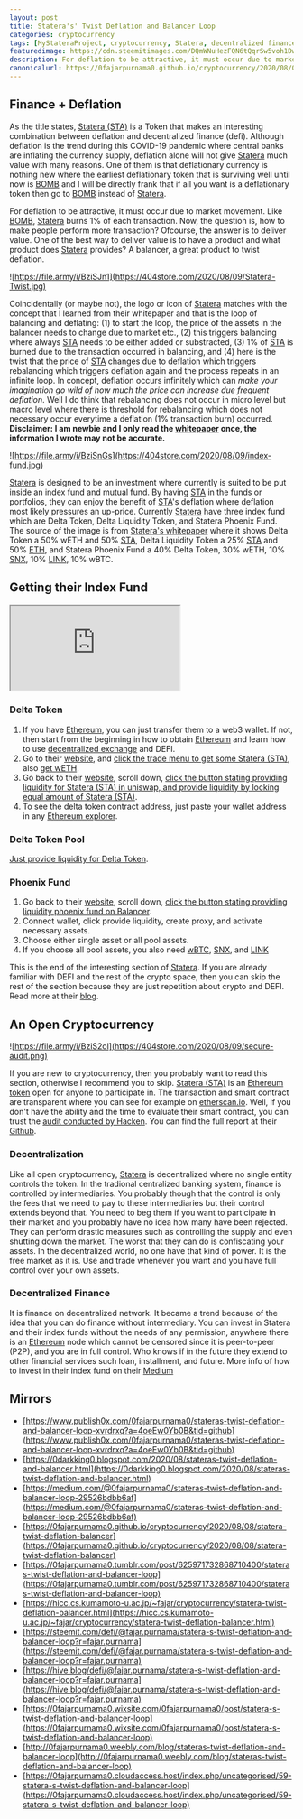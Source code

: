 ```yaml
---
layout: post
title: Statera's' Twist Deflation and Balancer Loop
categories: cryptocurrency
tags: [MyStateraProject, cryptocurrency, Statera, decentralized finance, deflation, defi, Uniswap, Balancer]
featuredimage: https://cdn.steemitimages.com/DQmWNuHezFQN6tQqrSw5voh1Dwv3zssm6sKfxRMv13Y7PM2/Statera-Twist.jpg
description: For deflation to be attractive, it must occur due to market movement. Like BOMB, Statera burns 1% of each transaction. Now, the question is, how to make people perform more transaction? Ofcourse, the answer is to deliver value. One of the best way to deliver value is to have a product and what product does Statera provides? A balancer, a great product to twist deflation.
canonicalurl: https://0fajarpurnama0.github.io/cryptocurrency/2020/08/08/statera-twist-deflation-balancer
---
```


## Finance + Deflation

As the title states, [Statera (STA)](https://www.coingecko.com/en/coins/statera) is a Token that makes an interesting combination between deflation and decentralized finance (defi). Although deflation is the trend during this COVID-19 pandemic where central banks are inflating the currency supply, deflation alone will not give [Statera](https://stateratoken.com/) much value with many reasons. One of them is that deflationary currency is nothing new where the earliest deflationary token that is surviving well until now is [BOMB](https://bombtoken.com/) and I will be directly frank that if all you want is a deflationary token then go to [BOMB](https://bombtoken.com/) instead of [Statera](https://stateratoken.com/).

For deflation to be attractive, it must occur due to market movement. Like [BOMB](https://bombtoken.com/), [Statera](https://stateratoken.com/) burns 1% of each transaction. Now, the question is, how to make people perform more transaction? Ofcourse, the answer is to deliver value. One of the best way to deliver value is to have a product and what product does [Statera](https://stateratoken.com/) provides? A balancer, a great product to twist deflation.

![https://file.army/i/BziSJn1](https://404store.com/2020/08/09/Statera-Twist.jpg)

Coincidentally (or maybe not), the logo or icon of [Statera](https://stateratoken.com/) matches with the concept that I learned from their whitepaper and that is the loop of balancing and deflating: (1) to start the loop, the price of the assets in the balancer needs to change due to market etc., (2) this triggers balancing where always [STA](https://stateratoken.com/) needs to be either added or substracted, (3) 1% of [STA](https://stateratoken.com/) is burned due to the transaction occurred in balancing, and (4) here is the twist that the price of [STA](https://stateratoken.com/) changes due to deflation which triggers rebalancing which triggers deflation again and the process repeats in an infinite loop. In concept, deflation occurs infinitely which can _make your imagination go wild of how much the price can increase due frequent deflation_. Well I do think that rebalancing does not occur in micro level but macro level where there is threshold for rebalancing which does not necessary occur everytime a deflation (1% transaction burn) occurred. **Disclaimer: I am newbie and I only read the [whitepaper](https://stateratoken.com/assets/Statera_Whitepaper.pdf) once, the information I wrote may not be accurate.**



![https://file.army/i/BziSnGs](https://404store.com/2020/08/09/index-fund.jpg)

[Statera](https://stateratoken.com/) is designed to be an investment where currently is suited to be put inside an index fund and mutual fund. By having [STA](https://stateratoken.com/) in the funds or portfolios, they can enjoy the benefit of [STA](https://stateratoken.com/)'s deflation where deflation most likely pressures an up-price. Currently [Statera](https://stateratoken.com/) have three index fund which are Delta Token, Delta Liquidity Token, and Statera Phoenix Fund. The source of the image is from [Statera's whitepaper](https://stateratoken.com/assets/Statera_Whitepaper.pdf) where it shows Delta Token a 50% wETH and 50% [STA](https://www.coingecko.com/en/coins/statera), Delta Liquidity Token a 25% [STA](https://www.coingecko.com/en/coins/statera) and 50% [ETH](https://www.coingecko.com/en/coins/ethereum), and Statera Phoenix Fund a 40% Delta Token, 30% wETH, 10% [SNX](https://www.coingecko.com/en/coins/synthetix-network-token), 10% [LINK](https://www.coingecko.com/en/coins/chainlink), 10% wBTC.



## Getting their Index Fund

<div class="video-container"><iframe src="https://lbry.tv/$/embed/how-to-invest-in-statera-s-index-fund-on/db412e139c680a4b6165ab2143b07b4857084414" allowfullscreen=""></iframe></div>

### Delta Token

1.  If you have [Ethereum](https://www.ethereum.org/), you can just transfer them to a web3 wallet. If not, then start from the beginning in how to obtain [Ethereum](https://www.ethereum.org/) and learn how to use [decentralized exchange](https://open.lbry.com/@0fajarpurnama0:e/getting-started-with-dex-metamask-and:3?r=49eqY3oaSrHcwaDPyDHCSvwWFgFi7KZK) and DEFI.
2.  Go to their [website](https://stateratoken.com/), and [click the trade menu to get some Statera (STA)](https://app.uniswap.org/#/swap?outputCurrency=0xa7de087329bfcda5639247f96140f9dabe3deed1), also [get wETH](https://app.uniswap.org/#/swap?outputCurrency=0xc02aaa39b223fe8d0a0e5c4f27ead9083c756cc2).
3.  Go back to their [website](https://stateratoken.com/), scroll down, [click the button stating providing liquidity for Statera (STA) in uniswap, and provide liquidity by locking equal amount of Statera (STA)](https://app.uniswap.org/#/add/0xC02aaA39b223FE8D0A0e5C4F27eAD9083C756Cc2-0xa7DE087329BFcda5639247F96140f9DAbe3DeED1).
4.  To see the delta token contract address, just paste your wallet address in any [Ethereum explorer](https://etherscan.io/token/0x59f96b8571e3b11f859a09eaf5a790a138fc64d0?a=0xCf354A0012160bC5dAe441C49f0B2d7E4A4fFC96).

### Delta Token Pool

[Just provide liquidity for Delta Token](https://app.uniswap.org/#/add/0xC02aaA39b223FE8D0A0e5C4F27eAD9083C756Cc2/0x59F96b8571E3B11f859A09Eaf5a790A138FC64D0).

### Phoenix Fund

1.  Go back to their [website](https://stateratoken.com/), scroll down, [click the button stating providing liquidity phoenix fund on Balancer](https://pools.balancer.exchange/#/pool/0xcd461B73D5FC8eA1D69A600f44618BDFaC98364D).
2.  Connect wallet, click provide liquidity, create proxy, and activate necessary assets.
3.  Choose either single asset or all pool assets.
4.  If you choose all pool assets, you also need [wBTC](https://app.uniswap.org/#/swap?outputCurrency=0x2260fac5e5542a773aa44fbcfedf7c193bc2c599), [SNX](https://app.uniswap.org/#/swap?outputCurrency=0xc011a73ee8576fb46f5e1c5751ca3b9fe0af2a6f), and [LINK](https://app.uniswap.org/#/swap?outputCurrency=0x514910771af9ca656af840dff83e8264ecf986ca)

This is the end of the interesting section of [Statera](https://stateratoken.com/). If you are already familiar with DEFI and the rest of the crypto space, then you can skip the rest of the section because they are just repetition about crypto and DEFI. Read more at their [blog](https://www.publish0x.com/statera-project?a=4oeEw0Yb0B).

## An Open Cryptocurrency

![https://file.army/i/BziS2ol](https://404store.com/2020/08/09/secure-audit.png)

If you are new to cryptocurrency, then you probably want to read this section, otherwise I recommend you to skip. [Statera (STA)](https://www.coingecko.com/en/coins/statera) is an [Ethereum token](https://etherscan.io/token/0xa7DE087329BFcda5639247F96140f9DAbe3DeED1) open for anyone to participate in. The transaction and smart contract are transparent where you can see for example on [etherscan.io](https://etherscan.io/token/0xa7DE087329BFcda5639247F96140f9DAbe3DeED1). Well, if you don't have the ability and the time to evaluate their smart contract, you can trust the [audit conducted by Hacken](https://www.publish0x.com/statera-project/statera-audit-report-xyvejzz?a=4oeEw0Yb0B). You can find the full report at their [Github](https://github.com/StateraProject/statera-token/blob/master/Statera_SC_Audit_Report.pdf).



### Decentralization

Like all open cryptocurrency, [Statera](https://stateratoken.com/) is decentralized where no single entity controls the token. In the tradional centralized banking system, finance is controlled by intermediaries. You probably though that the control is only the fees that we need to pay to these intermediaries but their control extends beyond that. You need to beg them if you want to participate in their market and you probably have no idea how many have been rejected. They can perform drastic measures such as controlling the supply and even shutting down the market. The worst that they can do is confiscating your assets. In the decentralized world, no one have that kind of power. It is the free market as it is. Use and trade whenever you want and you have full control over your own assets.

### Decentralized Finance

It is finance on decentralized network. It became a trend because of the idea that you can do finance without intermediary. You can invest in Statera and their index funds without the needs of any permission, anywhere there is an [Ethereum](https://www.ethereum.org/) node which cannot be censored since it is peer-to-peer (P2P), and you are in full control. Who knows if in the future they extend to other financial services such loan, installment, and future. More info of how to invest in their index fund on their [Medium](https://medium.com/@stateraproject/investing-in-stateras-deflationary-index-fund-19c74947a0d5)

## Mirrors

*   [https://www.publish0x.com/0fajarpurnama0/stateras-twist-deflation-and-balancer-loop-xvrdrxq?a=4oeEw0Yb0B&tid=github](https://www.publish0x.com/0fajarpurnama0/stateras-twist-deflation-and-balancer-loop-xvrdrxq?a=4oeEw0Yb0B&tid=github)
*   [https://0darkking0.blogspot.com/2020/08/stateras-twist-deflation-and-balancer.html](https://0darkking0.blogspot.com/2020/08/stateras-twist-deflation-and-balancer.html)
*   [https://medium.com/@0fajarpurnama0/stateras-twist-deflation-and-balancer-loop-29526bdbb6af](https://medium.com/@0fajarpurnama0/stateras-twist-deflation-and-balancer-loop-29526bdbb6af)
*   [https://0fajarpurnama0.github.io/cryptocurrency/2020/08/08/statera-twist-deflation-balancer](https://0fajarpurnama0.github.io/cryptocurrency/2020/08/08/statera-twist-deflation-balancer)
*   [https://0fajarpurnama0.tumblr.com/post/625971732868710400/stateras-twist-deflation-and-balancer-loop](https://0fajarpurnama0.tumblr.com/post/625971732868710400/stateras-twist-deflation-and-balancer-loop)
*   [https://hicc.cs.kumamoto-u.ac.jp/~fajar/cryptocurrency/statera-twist-deflation-balancer.html](https://hicc.cs.kumamoto-u.ac.jp/~fajar/cryptocurrency/statera-twist-deflation-balancer.html)
*   [https://steemit.com/defi/@fajar.purnama/statera-s-twist-deflation-and-balancer-loop?r=fajar.purnama](https://steemit.com/defi/@fajar.purnama/statera-s-twist-deflation-and-balancer-loop?r=fajar.purnama)
*   [https://hive.blog/defi/@fajar.purnama/statera-s-twist-deflation-and-balancer-loop?r=fajar.purnama](https://hive.blog/defi/@fajar.purnama/statera-s-twist-deflation-and-balancer-loop?r=fajar.purnama)
*   [https://0fajarpurnama0.wixsite.com/0fajarpurnama0/post/statera-s-twist-deflation-and-balancer-loop](https://0fajarpurnama0.wixsite.com/0fajarpurnama0/post/statera-s-twist-deflation-and-balancer-loop)
*   [http://0fajarpurnama0.weebly.com/blog/stateras-twist-deflation-and-balancer-loop](http://0fajarpurnama0.weebly.com/blog/stateras-twist-deflation-and-balancer-loop)
*   [https://0fajarpurnama0.cloudaccess.host/index.php/uncategorised/59-statera-s-twist-deflation-and-balancer-loop](https://0fajarpurnama0.cloudaccess.host/index.php/uncategorised/59-statera-s-twist-deflation-and-balancer-loop)
